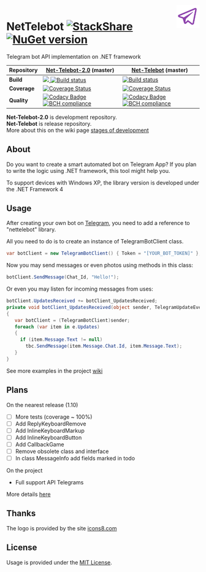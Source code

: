 <img src="Images/Logo/logo-100.png"  alt="logo" title="NetTelebot" align="right" height="60" />

# NetTelebot [![StackShare](https://img.shields.io/badge/tech-stack-0690fa.svg?style=flat)](https://stackshare.io/vertigra/nettelebot) [![NuGet version](https://badge.fury.io/nu/nettelebot.svg)](https://badge.fury.io/nu/nettelebot)

Telegram bot API implementation on .NET framework

| Repository | [Net-Telebot-2.0](https://github.com/vertigra/NetTelebot-2.0) (master) | [Net-Telebot](https://github.com/themehrdad/NetTelebot) (master) |
| --- | --- | --- |
| **Build** |<a href="https://teamcity.nesterov.tk/viewType.html?buildTypeId=NetTelebotGithubRepository_BuildTestDebug&guest=1"><img src="https://teamcity.nesterov.tk/app/rest/builds/buildType:(id:NetTelebotGithubRepository_BuildTestDebug)/statusIcon"> [![Build status](https://ci.appveyor.com/api/projects/status/xrdhuq2v0piigwfq?svg=true)](https://ci.appveyor.com/project/vertigra/nettelebot-2-0) | [![Build status](https://ci.appveyor.com/api/projects/status/1be8bona8ow83whb/branch/master?svg=true)](https://ci.appveyor.com/project/vertigra/nettelebot/branch/master) |
| **Coverage** | [![Coverage Status](https://coveralls.io/repos/github/vertigra/NetTelebot-2.0/badge.svg)](https://coveralls.io/github/vertigra/NetTelebot-2.0) | [![Coverage Status](https://coveralls.io/repos/github/themehrdad/NetTelebot/badge.svg)](https://coveralls.io/github/themehrdad/NetTelebot) |
| **Quality** | [![Codacy Badge](https://api.codacy.com/project/badge/Grade/d1d114894a7345999ecff230bdbd9bdb)](https://www.codacy.com/app/vertigra/NetTelebot-2.0?utm_source=github.com&utm_medium=referral&utm_content=vertigra/NetTelebot-2.0&utm_campaign=badger) [![BCH compliance](https://bettercodehub.com/edge/badge/vertigra/NetTelebot-2.0?branch=master)](https://bettercodehub.com/) | [![Codacy Badge](https://api.codacy.com/project/badge/Grade/275548e27e784897ab704a7349ed6b37)](https://www.codacy.com/app/vertigra/NetTelebot?utm_source=github.com&amp;utm_medium=referral&amp;utm_content=themehrdad/NetTelebot&amp;utm_campaign=Badge_Grade) [![BCH compliance](https://bettercodehub.com/edge/badge/themehrdad/NetTelebot?branch=master)](https://bettercodehub.com/) | 

**Net-Telebot-2.0** is development repository.  
**Net-Telebot** is release repository.  
More about this on the wiki page [stages of development](https://github.com/themehrdad/NetTelebot/wiki/Stages-of-development)

## About
Do you want to create a smart automated bot on Telegram App? If you plan to write the logic using .NET framework, this tool might help you.

To support devices with Windows XP, the library version is developed under the .NET Framework 4

## Usage
After creating your own bot on [Telegram](https://core.telegram.org/bots/), you need to add a reference to "nettelebot" library.

All you need to do is to create an instance of TelegramBotClient class.

```C#
var botClient = new TelegramBotClient() { Token = "[YOUR_BOT_TOKEN]" };
```

Now you may send messages or even photos using methods in this class:

```C#
botClient.SendMessage(Chat_Id, "Hello!");
```

Or even you may listen for incoming messages from uses:

```C#
botClient.UpdatesReceived += botClient_UpdatesReceived;
private void botClient_UpdatesReceived(object sender, TelegramUpdateEventArgs e)
{
   var botClient = (TelegramBotClient)sender;
   foreach (var item in e.Updates)
   {
     if (item.Message.Text != null)
       tbc.SendMessage(item.Message.Chat.Id, item.Message.Text);
   }
}
```

See more examples in the project [wiki](https://github.com/themehrdad/NetTelebot/wiki)

## Plans

On the nearest release (1.10)
- [ ] More tests (coverage ~ 100%)
- [ ] Add ReplyKeyboardRemove 
- [ ] Add InlineKeyboardMarkup
- [ ] Add InlineKeyboardButton
- [ ] Add CallbackGame
- [ ] Remove obsolete class and interface
- [ ] In class MessageInfo add fields marked in todo

On the project
* Full support API Telegrams

More details [here](https://github.com/vertigra/NetTelebot-2.0/projects/1)

## Thanks

The logo is provided by the site [icons8.com](https://icons8.com/)

## License

Usage is provided under the [MIT License](http://http//opensource.org/licenses/mit-license.php).
